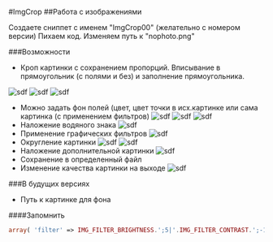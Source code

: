 #ImgCrop
##Работа с изображениями

Создаете сниппет с именем "ImgCrop00" (желательно с номером версии)
Пихаем код.
Изменяем путь к "nophoto.png"

###Возможности
- Кроп картинки с сохранением пропорций. Вписывание в прямоугольник (с полями и без) и заполнение прямоугольника.

![sdf](http://april-inter.ru/tmp1.jpg)
![sdf](http://april-inter.ru/tmp2.jpg)
![sdf](http://april-inter.ru/tmp3.jpg)
- Можно задать фон полей (цвет, цвет точки в исх.картинке или сама картинка (с применением фильтров)
![sdf](http://april-inter.ru/tmp4.jpg)
![sdf](http://april-inter.ru/tmp5.jpg)
![sdf](http://april-inter.ru/tmp6.jpg)
- Наложение водяного знака
![sdf](http://april-inter.ru/tmp7.jpg)
- Применение графических фильтров
![sdf](http://april-inter.ru/tmp8.jpg)
- Округление картинки
![sdf](http://april-inter.ru/tmp9.jpg)
![sdf](http://april-inter.ru/tmp10.jpg)
- Наложение дополнительной картинки
![sdf](http://april-inter.ru/tmp11.jpg)
- Сохранение в определенный файл
- Изменение качества картинки на выходе
![sdf](http://april-inter.ru/tmp12.jpg)

###В будущих версиях
- Путь к картинке для фона

####Запомнить

```php
array( 'filter' => IMG_FILTER_BRIGHTNESS.';5|'.IMG_FILTER_CONTRAST.';-10|'.IMG_FILTER_SMOOTH.';-20' )
```
